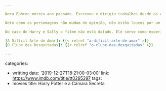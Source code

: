 ```yaml
---

Nora Ephron morreu ano passado. Escreveu e dirigiu trabalhos desde os anos 80 que hoje são agradáveis passeios pelas origens da comédia romântica como hoje a vemos (ainda que algumas bem datadas, como [A Difícil Arte de Amar]). No entanto, "Harry & Sally", comparado com a média das com-rom atuais, possui virtudes o suficiente para elevá-lo à categoria de grande filme.

Note como os personagens não mudam de opinião, não estão loucos por um grande amor e nem são expostos a relacionamentos passageiros para gerar ciúmes no companheiro/a. Harry é visto através da figura de um Billy Crystal sóbrio, divertido e coeso, ou uma espécie de persona no esitlo de Bill Murray sem muito sarcasmo mas com muito carisma. Sally é uma Meg Ryan sem os trejeitos que foi adquirindo ao longo da carreira (principalmente nos anos 90). Os figurinos, a fotografia e a direção de arte dizem quase tudo o que não sai da boca desse casal. Mesmo assim, a direção segura de Rob Reiner ([O Clube das Desquitadas]) favorece ainda mais tomadas clássicas em torno do casal, como a já batida, mas ainda assim, imperdível, cena do orgasmo.

No caso de Harry e Sally o filme não está datado. Ele serve como experiência romântica e, mais que isso, como um documentário de uma época cheia de transformações sociais.

[A Difícil Arte de Amar]: {{< relref "a-dificil-arte-de-amar" >}}
[O Clube das Desquitadas]: {{< relref "o-clube-das-desquitadas" >}}

---
```

categories:
- writting
date: '2019-12-27T18:21:00-03:00'
link: https://www.imdb.com/title/tt0295297
tags:
- movies
title: Harry Potter e a Câmara Secreta

